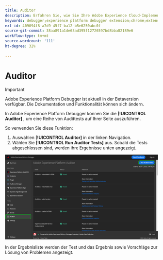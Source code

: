 ```yaml
---
title: Auditor
description: Erfahren Sie, wie Sie Ihre Adobe Experience Cloud-Implementierungen mit der Registerkarte "Auditor"in Adobe Experience Platform Debugger testen können.
keywords: debugger;experience platform debugger extension;chrome;extension;auditor;dtm;target
exl-id: 409094f8-a7d9-45f7-ba12-b5e6250abc0f
source-git-commit: 38aa891a1de63ad395f12726597bd8bba82189e6
workflow-type: tm+mt
source-wordcount: '111'
ht-degree: 32%

---
```


# Auditor

>[!IMPORTANT]
>
>Adobe Experience Platform Debugger ist aktuell in der Betaversion verfügbar. Die Dokumentation und Funktionalität können sich ändern.

In Adobe Experience Platform Debugger können Sie die **[!UICONTROL Auditor]** , um eine Reihe von Audittests auf Ihrer Seite auszuführen.

So verwenden Sie diese Funktion:

1. Auswählen **[!UICONTROL Auditor]** in der linken Navigation.
1. Wählen Sie **[!UICONTROL Run Auditor Tests]** aus. Sobald die Tests abgeschlossen sind, werden ihre Ergebnisse unten angezeigt.

![Screenshot der Testergebnisse auf der Registerkarte &quot;Auditor&quot;](./assets/auditor-results.png)

In der Ergebnisliste werden der Test und das Ergebnis sowie Vorschläge zur Lösung von Problemen angezeigt.
